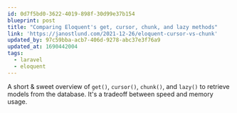 ```yaml
---
id: 0d7f5bd0-3622-4019-898f-30d99e37b154
blueprint: post
title: "Comparing Eloquent's get, cursor, chunk, and lazy methods"
link: 'https://janostlund.com/2021-12-26/eloquent-cursor-vs-chunk'
updated_by: 97c59bba-acb7-406d-9278-abc37e3f76a9
updated_at: 1690442004
tags:
  - laravel
  - eloquent
---
```

A short & sweet overview of `get()`, `cursor()`, `chunk()`, and `lazy()` to retrieve models from the database. It's a tradeoff between speed and memory usage.